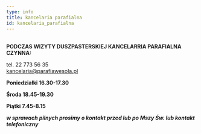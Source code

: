 ```yaml
---
type: info
title: kancelaria parafialna
id: kancelaria_parafialna
---
```

\
**PODCZAS WIZYTY DUSZPASTERSKIEJ KANCELARRIA PARAFIALNA CZYNNA:**

tel. 22 773 56 35\
kancelaria@parafiawesola.pl

**Poniedziałki 16.30-17.30**

**Środa 18.45-19.30**

**Piątki 7.45-8.15**

***w sprawach pilnych prosimy o kontakt przed lub po Mszy Św. lub kontakt telefoniczny***